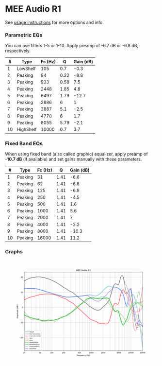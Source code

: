 # MEE Audio R1
See [usage instructions](https://github.com/jaakkopasanen/AutoEq#usage) for more options and info.

### Parametric EQs
You can use filters 1-5 or 1-10. Apply preamp of -6.7 dB or -6.8 dB, respectively.

|   # | Type      |   Fc (Hz) |    Q |   Gain (dB) |
|-----|-----------|-----------|------|-------------|
|   1 | LowShelf  |       105 | 0.7  |        -0.3 |
|   2 | Peaking   |        84 | 0.22 |        -8.8 |
|   3 | Peaking   |       933 | 0.58 |         7.5 |
|   4 | Peaking   |      2448 | 1.85 |         4.8 |
|   5 | Peaking   |      6497 | 1.79 |       -12.7 |
|   6 | Peaking   |      2886 | 6    |         1   |
|   7 | Peaking   |      3887 | 5.1  |        -2.5 |
|   8 | Peaking   |      4770 | 6    |         1.7 |
|   9 | Peaking   |      8055 | 5.79 |        -2.1 |
|  10 | HighShelf |     10000 | 0.7  |         3.7 |

### Fixed Band EQs
When using fixed band (also called graphic) equalizer, apply preamp of **-10.7 dB** (if available) and set gains manually with these parameters.

|   # | Type    |   Fc (Hz) |    Q |   Gain (dB) |
|-----|---------|-----------|------|-------------|
|   1 | Peaking |        31 | 1.41 |        -6.6 |
|   2 | Peaking |        62 | 1.41 |        -6.8 |
|   3 | Peaking |       125 | 1.41 |        -6.9 |
|   4 | Peaking |       250 | 1.41 |        -4.5 |
|   5 | Peaking |       500 | 1.41 |         1.6 |
|   6 | Peaking |      1000 | 1.41 |         5.6 |
|   7 | Peaking |      2000 | 1.41 |         7   |
|   8 | Peaking |      4000 | 1.41 |        -2.2 |
|   9 | Peaking |      8000 | 1.41 |       -10.3 |
|  10 | Peaking |     16000 | 1.41 |        11.2 |

### Graphs
![](./MEE%20Audio%20R1.png)
